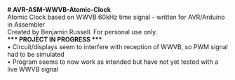 <html>
<b># AVR-ASM-WWVB-Atomic-Clock</b><br>
Atomic Clock based on WWVB 60kHz time signal - written for AVR/Arduino in Assembler<br>
Created by Benjamin Russell.  For personal use only.<br>
<b>*** PROJECT IN PROGRESS ***</b><br>
• Circuit/displays seem to interfere with reception of WWVB, so PWM signal had to be simulated<br>
• Program seems to now work as intended but have not yet tested with a live WWVB signal<br>
</html>
